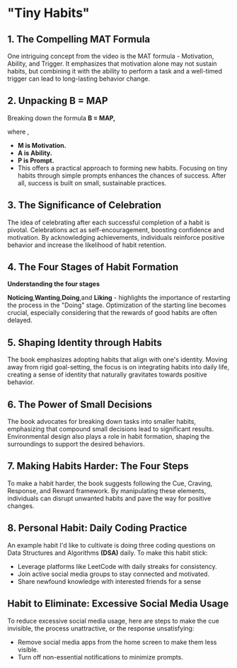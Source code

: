 # "Tiny Habits"

## 1. The Compelling MAT Formula

One intriguing concept from the video is the MAT formula - Motivation, Ability, and Trigger. It emphasizes that motivation alone may not sustain habits, but combining it with the ability to perform a task and a well-timed trigger can lead to long-lasting behavior change.

## 2. Unpacking B = MAP

Breaking down the formula **B = MAP,**

where ,

- **M is Motivation.**
- **A is Ability.**
- **P is Prompt.**
- This offers a practical approach to forming new habits. Focusing on tiny habits through simple prompts enhances the chances of success. After all, success is built on small, sustainable practices.

## 3. The Significance of Celebration

The idea of celebrating after each successful completion of a habit is pivotal. Celebrations act as self-encouragement, boosting confidence and motivation. By acknowledging achievements, individuals reinforce positive behavior and increase the likelihood of habit retention.

## 4. The Four Stages of Habit Formation

**Understanding the four stages**

**Noticing**,**Wanting**,**Doing**,and **Liking** - highlights the importance of restarting the process in the "Doing" stage. Optimization of the starting line becomes crucial, especially considering that the rewards of good habits are often delayed.

## 5. Shaping Identity through Habits

The book emphasizes adopting habits that align with one's identity. Moving away from rigid goal-setting, the focus is on integrating habits into daily life, creating a sense of identity that naturally gravitates towards positive behavior.

## 6. The Power of Small Decisions

The book advocates for breaking down tasks into smaller habits, emphasizing that compound small decisions lead to significant results. Environmental design also plays a role in habit formation, shaping the surroundings to support the desired behaviors.

## 7. Making Habits Harder: The Four Steps

To make a habit harder, the book suggests following the Cue, Craving, Response, and Reward framework. By manipulating these elements, individuals can disrupt unwanted habits and pave the way for positive changes.

## 8. Personal Habit: Daily Coding Practice

An example habit I'd like to cultivate is doing three coding questions on Data Structures and Algorithms **(DSA)** daily. To make this habit stick:

- Leverage platforms like LeetCode with daily streaks for consistency.
- Join active social media groups to stay connected and motivated.
- Share newfound knowledge with interested friends for a sense

## Habit to Eliminate: Excessive Social Media Usage

To reduce excessive social media usage, here are steps to make the cue invisible, the process unattractive, or the response unsatisfying:

- Remove social media apps from the home screen to make them less visible.
- Turn off non-essential notifications to minimize prompts.
